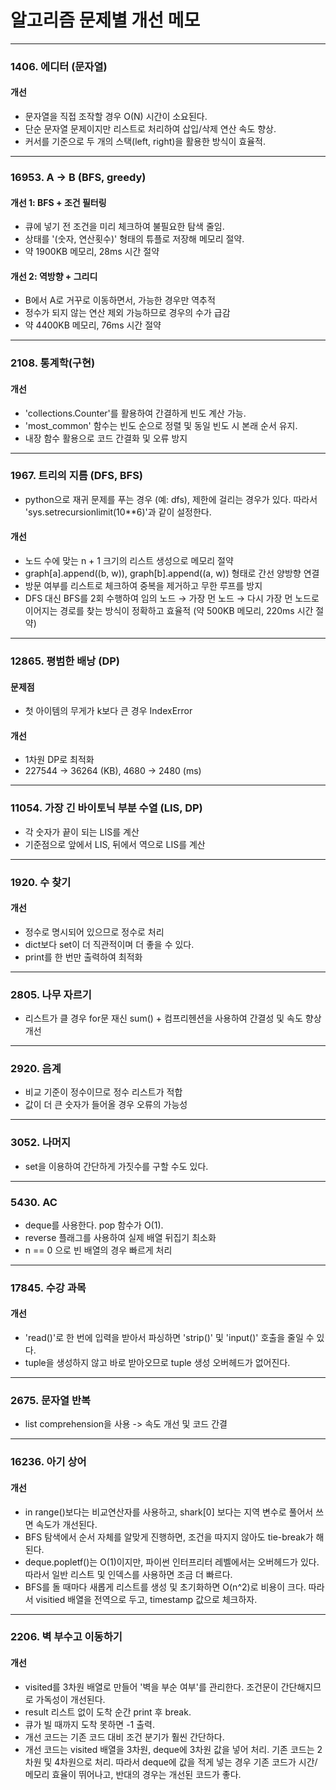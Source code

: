 # 알고리즘 문제별 개선 메모

---

### 1406. 에디터 (문자열) 
#### 개선
- 문자열을 직접 조작할 경우 O(N) 시간이 소요된다.
- 단순 문자열 문제이지만 리스트로 처리하여 삽입/삭제 연산 속도 향상.
- 커서를 기준으로 두 개의 스택(left, right)을 활용한 방식이 효율적.

---

### 16953. A → B (BFS, greedy)
#### 개선 1: BFS + 조건 필터링
- 큐에 넣기 전 조건을 미리 체크하여 불필요한 탐색 줄임.
- 상태를 '(숫자, 연산횟수)' 형태의 튜플로 저장해 메모리 절약.
- 약 1900KB 메모리, 28ms 시간 절약
#### 개선 2: 역방향 + 그리디
- B에서 A로 거꾸로 이동하면서, 가능한 경우만 역추적
- 정수가 되지 않는 연산 제외 가능하므로 경우의 수가 급감
- 약 4400KB 메모리, 76ms 시간 절약

---

### 2108. 통계학(구현)
#### 개선
- 'collections.Counter'를 활용하여 간결하게 빈도 계산 가능.
- 'most_common' 함수는 빈도 순으로 정렬 및 동일 빈도 시 본래 순서 유지.
- 내장 함수 활용으로 코드 간결화 및 오류 방지

---

### 1967. 트리의 지름 (DFS, BFS)
- python으로 재귀 문제를 푸는 경우 (예: dfs), 제한에 걸리는 경우가 있다. 따라서 'sys.setrecursionlimit(10**6)'과 같이 설정한다.
#### 개선
- 노드 수에 맞는 n + 1 크기의 리스트 생성으로 메모리 절약
- graph[a].append((b, w)), graph[b].append((a, w)) 형태로 간선 양방향 연결
- 방문 여부를 리스트로 체크하여 중복을 제거하고 무한 루프를 방지
- DFS 대신 BFS를 2회 수행하여 임의 노드 → 가장 먼 노드 → 다시 가장 먼 노드로 이어지는 경로를 찾는 방식이 정확하고 효율적 (약 500KB 메모리, 220ms 시간 절약)

---

### 12865. 평범한 배낭 (DP)
#### 문제점
- 첫 아이템의 무게가 k보다 큰 경우 IndexError
#### 개선
- 1차원 DP로 최적화
- 227544 -> 36264 (KB), 4680 -> 2480 (ms)

---

### 11054. 가장 긴 바이토닉 부분 수열 (LIS, DP)
- 각 숫자가 끝이 되는 LIS를 계산
- 기준점으로 앞에서 LIS, 뒤에서 역으로 LIS를 계산

---

### 1920. 수 찾기
#### 개선
- 정수로 명시되어 있으므로 정수로 처리
- dict보다 set이 더 직관적이며 더 좋을 수 있다.
- print를 한 번만 출력하여 최적화

---

### 2805. 나무 자르기
- 리스트가 클 경우 for문 재신 sum() + 컴프리헨션을 사용하여 간결성 및 속도 향상 개선

---

### 2920. 음계
- 비교 기준이 정수이므로 정수 리스트가 적합
- 값이 더 큰 숫자가 들어올 경우 오류의 가능성

---

### 3052. 나머지
- set을 이용하여 간단하게 가짓수를 구할 수도 있다.

---

### 5430. AC
- deque를 사용한다. pop 함수가 O(1).
- reverse 플래그를 사용하여 실제 배열 뒤집기 최소화
- n == 0 으로 빈 배열의 경우 빠르게 처리

---

### 17845. 수강 과목
#### 개선
- 'read()'로 한 번에 입력을 받아서 파싱하면 'strip()' 및 'input()' 호출을 줄일 수 있다.
- tuple을 생성하지 않고 바로 받아오므로 tuple 생성 오버헤드가 없어진다.

---

### 2675. 문자열 반복
- list comprehension을 사용 -> 속도 개선 및 코드 간결

---

### 16236. 아기 상어
#### 개선
- in range()보다는 비교연산자를 사용하고, shark[0] 보다는 지역 변수로 풀어서 쓰면 속도가 개선된다.
- BFS 탐색에서 순서 자체를 알맞게 진행하면, 조건을 따지지 않아도 tie-break가 해된다.
- deque.popletf()는 O(1)이지만, 파이썬 인터프리터 레벨에서는 오버헤드가 있다. 따라서 일반 리스트 및 인덱스를 사용하면 조금 더 빠르다.
- BFS를 돌 때마다 새롭게 리스트를 생성 및 초기화하면 O(n^2)로 비용이 크다. 따라서 visitied 배열을 전역으로 두고, timestamp 값으로 체크하자.

---

### 2206. 벽 부수고 이동하기
#### 개선
- visited를 3차원 배열로 만들어 '벽을 부순 여부'를 관리한다. 조건문이 간단해지므로 가독성이 개선된다.
- result 리스트 없이 도착 순간 print 후 break.
- 큐가 빌 때까지 도착 못하면 -1 출력.
- 개선 코드는 기존 코드 대비 조건 분기가 훨씬 간단하다.
- 개선 코드는 visited 배열을 3차원, deque에 3차원 값을 넣어 처리. 기존 코드는 2차원 및 4차원으로 처리. 따라서 deque에 값을 적게 넣는 경우 기존 코드가 시간/메모리 효율이 뛰어나고, 반대의 경우는 개선된 코드가 좋다.